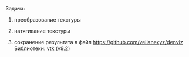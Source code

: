 Задача:
1. преобразование текстуры
 
2. натягивание текстуры
 
4. сохранение результата в файл
https://github.com/veilanexyz/denviz
Библиотеки: vtk (v9.2)
